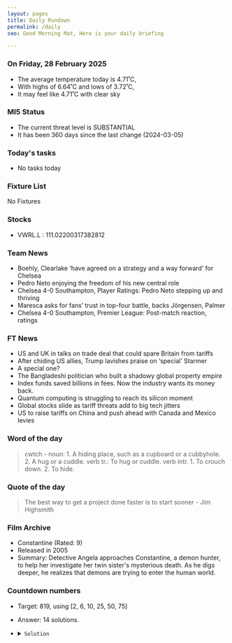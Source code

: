 ```yaml
---
layout: pages
title: Daily Rundown
permalink: /daily
seo: Good Morning Mat, Here is your daily briefing

---
```


<!-- weather_marker starts -->
### On Friday, 28 February 2025

- The average temperature today is 4.71˚C,
- With highs of 6.64˚C and lows of 3.72˚C,
- It may feel like 4.71˚C with clear sky

<!-- weather_marker ends -->

### MI5 Status
<!-- threat_marker starts -->
- The current threat level is <span class="highlighter">SUBSTANTIAL</span>
- It has been 360 days since the last change (2024-03-05)

<!-- threat_marker ends -->

### Today's tasks
<!-- task_marker starts -->
- No tasks today
<!-- task_marker ends -->

### Fixture List

<!-- fixture_marker starts -->
No Fixtures
<!-- fixture_marker ends -->


### Stocks

<!-- stocks_marker starts -->

- VWRL.L : 111.02200317382812 

<!-- stocks_marker ends -->


### Team News
<!-- news_marker starts -->

 - Boehly, Clearlake ‘have agreed on a strategy and a way forward’ for Chelsea
 - Pedro Neto enjoying the freedom of his new central role
 - Chelsea 4-0 Southampton, Player Ratings: Pedro Neto stepping up and thriving
 - Maresca asks for fans’ trust in top-four battle, backs Jörgensen, Palmer
 - Chelsea 4-0 Southampton, Premier League: Post-match reaction, ratings

<!-- news_marker ends -->

### FT News

<!-- ftnews_marker starts -->

 - US and UK in talks on trade deal that could spare Britain from tariffs
 - After chiding US allies, Trump lavishes praise on ‘special’ Starmer
 - A special one?
 - The Bangladeshi politician who built a shadowy global property empire
 - Index funds saved billions in fees. Now the industry wants its money back.
 - Quantum computing is struggling to reach its silicon moment
 - Global stocks slide as tariff threats add to big tech jitters
 - US to raise tariffs on China and push ahead with Canada and Mexico levies

<!-- ftnews_marker ends -->

### Word of the day

<!-- word_marker starts -->

 > cwtch - noun: 1. A hiding place, such as a cupboard or a cubbyhole. 2. A hug or a cuddle. verb tr.: To hug or cuddle. verb intr. 1. To crouch down. 2. To hide.

<!-- word_marker ends -->


### Quote of the day
<!-- quote_marker starts -->

> The best way to get a project done faster is to start sooner - Jim Highsmith

<!-- quote_marker ends -->


### Film Archive

<!-- film_marker starts -->
- Constantine (Rated: 9)
- Released in 2005
- Summary: Detective Angela approaches Constantine, a demon hunter, to help her investigate her twin sister's mysterious death. As he digs deeper, he realizes that demons are trying to enter the human world.
<!-- film_marker ends -->

### Countdown numbers
<!-- game_marker starts -->

- Target: 819, using [2, 6, 10, 25, 50, 75]
- Answer: 14 solutions.

- <details><summary><code>Solution</code></summary>

  Solution: ( 75 + 10 - 50 - 2 ) x 25 - 6

   </details>

<!-- game_marker ends -->
